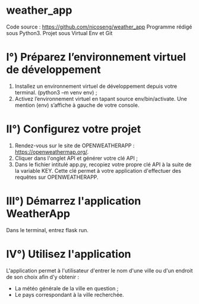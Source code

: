 # weather_app

Code source : https://github.com/nicoseng/weather_app
Programme rédigé sous Python3. Projet sous Virtual Env et Git

# I°) Préparez l’environnement virtuel de développement

1.	Installez un environnement virtuel de développement depuis votre terminal. (python3 –m venv env) ;
2.	Activez l’environnement virtuel en tapant source env/bin/activate. Une mention (env) s’affiche à gauche de votre console.

# II°) Configurez votre projet 

1.	 Rendez-vous sur le site de OPENWEATHERAPP : https://openweathermap.org/.
2.	 Cliquer dans l'onglet API et générer votre clé API ;
3.	 Dans le fichier intitulé app.py, recopiez votre propre clé API à la suite de la variable KEY. Cette clé permet à votre application d'effectuer des requêtes sur OPENWEATHERAPP.

# III°) Démarrez l'application WeatherApp

Dans le terminal, entrez flask run.


# IV°) Utilisez l'application

L'application permet à l'utilisateur d'entrer le nom d'une ville ou d'un endroit de son choix afin d'y obtenir :

- La météo générale de la ville en question ;
- Le pays correspondant à la ville recherchée.
